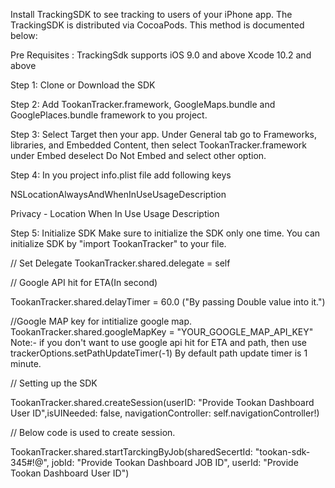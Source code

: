 Install TrackingSDK to see tracking to users of your iPhone app. The TrackingSDK is distributed via CocoaPods. This method is documented below:

Pre Requisites :
TrackingSdk supports iOS 9.0 and above
Xcode 10.2 and above

Step 1: Clone or Download the SDK

Step 2: Add TookanTracker.framework, GoogleMaps.bundle and GooglePlaces.bundle framework to you project.

Step 3: Select Target then your app. Under General tab go to Frameworks, libraries, and Embedded Content, then select TookanTracker.framework under Embed deselect Do Not Embed and select other option.

Step 4: In you project info.plist file add following keys

NSLocationAlwaysAndWhenInUseUsageDescription

Privacy - Location When In Use Usage Description

Step 5: Initialize SDK
Make sure to initialize the SDK only one time. You can initialize SDK by "import TookanTracker" to your file.

// Set Delegate TookanTracker.shared.delegate = self

// Google API hit for ETA(In second)

TookanTracker.shared.delayTimer = 60.0 ("By passing Double value into it.")

//Google MAP key for intitialize google map.
TookanTracker.shared.googleMapKey = "YOUR_GOOGLE_MAP_API_KEY"
 Note:-
if you don't want to use google api hit for ETA and path, then use trackerOptions.setPathUpdateTimer(-1)
By default path update timer is 1 minute.

// Setting up the SDK

TookanTracker.shared.createSession(userID: "Provide Tookan Dashboard User ID",isUINeeded: false, navigationController: self.navigationController!)  

// Below code is used to create session.

TookanTracker.shared.startTarckingByJob(sharedSecertId: "tookan-sdk-345#!@", jobId: "Provide Tookan Dashboard JOB ID", userId: "Provide Tookan Dashboard User ID")
